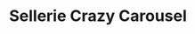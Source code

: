 ---
title: "Sellerie Crazy Carousel"
url: /vaudreuil-dorion/sellerie-crazy-carousel/
shop: Pferde
---